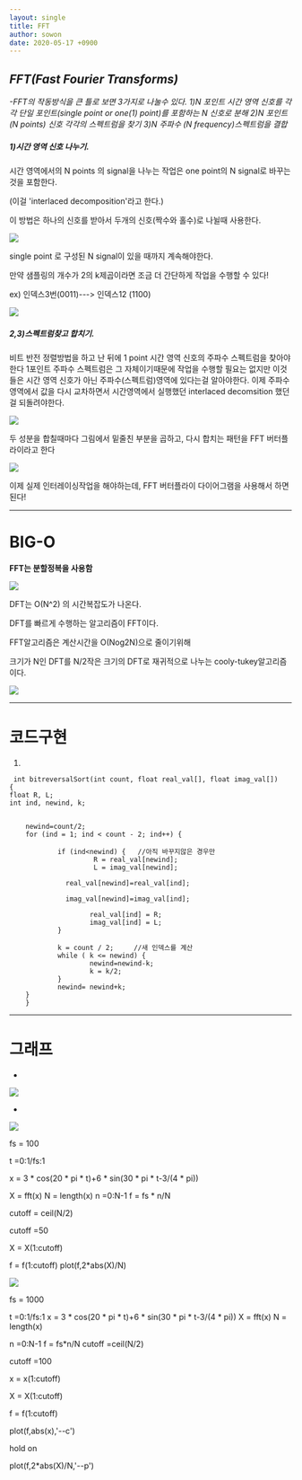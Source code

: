```yaml
---
layout: single
title: FFT
author: sowon
date: 2020-05-17 +0900
---
```


## *FFT(Fast Fourier Transforms)*

*-FFT의 작동방식을 큰 틀로 보면 3가지로 나눌수 있다.
1)N 포인트 시간 영역 신호를 각각 단일 포인트(single point or one(1) point)를 포함하는 N 신호로 분해
2)N 포인트(N points) 신호 각각의 스펙트럼을 찾기
3)N 주파수 (N frequency)스펙트럼을 결합*

##### 1)시간 영역 신호 나누기.

시간 영역에서의 N points 의 signal을 나누는 작업은 one point의 N signal로 바꾸는 것을 포함한다.

(이걸 'interlaced decomposition'라고 한다.)

이 방법은 하나의 신호를 받아서 두개의 신호(짝수와 홀수)로 나뉠때 사용한다.


![](https://user-images.githubusercontent.com/62889374/82145134-ac797480-9883-11ea-9ee0-ae666b3f94ad.jpg)

single point 로 구성된  N signal이 있을 때까지 계속해야한다.

만약 샘플링의 개수가 2의 k제곱이라면 조금 더 간단하게 작업을 수행할 수 있다!

 ex) 인덱스3번(0011)---> 인덱스12 (1100)

![](https://user-images.githubusercontent.com/62889374/82145141-b69b7300-9883-11ea-9177-e54b5b0d161c.jpg)

##### 2,3)스펙트럼찾고 합치기.

비트 반전 정렬방법을 하고 난 뒤에 1 point 시간 영역 신호의 주파수 스펙트럼을 찾아야한다
1포인트 주파수 스펙트럼은 그 자체이기때문에 작업을 수행할 필요는 없지만 이것들은 시간 영역 신호가 아닌 주파수(스펙트럼)영역에 있다는걸 알아야한다.
이제 주파수 영역에서 값을 다시 교차하면서 시간영역에서 실행했던 interlaced decomsition 했던걸 되돌려야한다.

![](https://user-images.githubusercontent.com/62889374/82145138-b26f5580-9883-11ea-8244-9cececadb4a0.jpg)

 두 성분을 합칠때마다 그림에서 밑줄친 부분을 곱하고, 다시 합치는 패턴을 FFT 버터플라이라고 한다 

![](https://user-images.githubusercontent.com/62889374/82145144-ba2efa00-9883-11ea-960d-59fa479ed384.jpg)

이제 실제 인터레이싱작업을 해야하는데, FFT 버터플라이 다이어그램을 사용해서 하면 된다!

------------------------------------------------------------------

# BIG-O

**FFT는 분할정복을 사용함**

![](https://user-images.githubusercontent.com/62889374/82145285-bb145b80-9884-11ea-8185-8b0d4bb4e7db.jpg)

DFT는 O(N^2) 의 시간복잡도가 나온다.

DFT를 빠르게 수행하는 알고리즘이 FFT이다.

 FFT알고리즘은 계산시간을  O(Nog2N)으로 줄이기위해

크기가 N인 DFT를 N/2작은 크기의 DFT로 재귀적으로 나누는 cooly-tukey알고리즘이다.

![](https://user-images.githubusercontent.com/62889374/82145147-bf8c4480-9883-11ea-8e9d-9d92bcdd0bbb.jpg)

-----------------

# 코드구현

1) 

     int bitreversalSort(int count, float real_val[], float imag_val[])
    {
    float R, L;
    int ind, newind, k;
    
        
        newind=count/2;
        for (ind = 1; ind < count - 2; ind++) {
                                          
                if (ind<newind) {   //아직 바꾸지않은 경우만 
                         R = real_val[newind];
                         L = imag_val[newind];
    
                  real_val[newind]=real_val[ind];
                        
                  imag_val[newind]=imag_val[ind];
    
                        real_val[ind] = R;
                        imag_val[ind] = L;
                }
    
                k = count / 2;     //새 인덱스를 계산
                while ( k <= newind) {
                        newind=newind-k;
                        k = k/2;
                }
                newind= newind+k;
        }
        }
        


--------------

# 그래프

*

![](https://user-images.githubusercontent.com/62889374/82147775-092c5d80-988b-11ea-9a4e-3b03d01486b1.jpg)



 *

![](https://user-images.githubusercontent.com/62889374/82147776-09c4f400-988b-11ea-9773-c558100a2e2d.jpg)

fs = 100 

t =0:1/fs:1

x = 3 * cos(20 * pi * t)+6 * sin(30 * pi * t-3/(4 * pi))

X = fft(x)
N = length(x) n =0:N-1
f = fs * n/N

cutoff = ceil(N/2) 

cutoff =50

 X = X(1:cutoff)

 f = f(1:cutoff)
plot(f,2*abs(X)/N)

   

![](https://user-images.githubusercontent.com/62889374/82147777-0af62100-988b-11ea-945d-a1be974a9288.jpg)

fs = 1000

 t =0:1/fs:1
x = 3 * cos(20 * pi * t)+6 * sin(30 * pi * t-3/(4 * pi))
X = fft(x)
N = length(x)

 n =0:N-1
f = fs*n/N
cutoff =ceil(N/2)

 cutoff =100

 x = x(1:cutoff)

 X = X(1:cutoff)

 f = f(1:cutoff)

plot(f,abs(x),'--c')

 hold on

 plot(f,2*abs(X)/N,'--p')